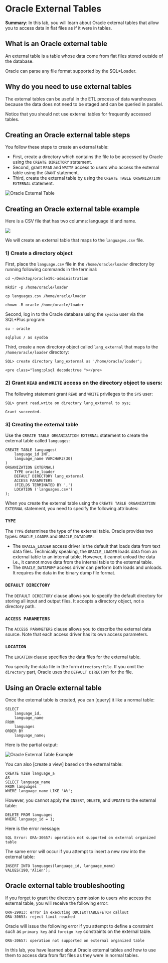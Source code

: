 # Oracle External Tables

**Summary**: In this lab, you will learn about Oracle external tables that allow you to access data in flat files as if it were in tables.

What is an Oracle external table
--------------------------------

An external table is a table whose data come from flat files stored outside of the database.

Oracle can parse any file format supported by the SQL\*Loader.

Why do you need to use external tables
--------------------------------------

The external tables can be useful in the ETL process of data warehouses because the data does not need to be staged and can be queried in parallel.

Notice that you should not use external tables for frequently accessed tables.

Creating an Oracle external table steps
---------------------------------------

You follow these steps to create an external table:

*   First, create a directory which contains the file to be accessed by Oracle using the `CREATE DIRECTORY` statement.
*   Second, grant `READ` and `WRITE` access to users who access the external table using the `GRANT` statement.
*   Third, create the external table by using the `CREATE TABLE ORGANIZATION EXTERNAL` statement.

![Oracle External Table](./images/Oracle-External-Table.png)

Creating an Oracle external table example
-----------------------------------------

Here is a CSV file that has two columns: language id and name.

![](./images/Oracle-External-Table-Data-File.png)


We will create an external table that maps to the `languages.csv` file.

### 1) Create a directory object

First, place the `language.csv` file in the `/home/oracle/loader` directory by running following commands in the terminal:

```
cd ~/Desktop/oracle19c-administration

mkdir -p /home/oracle/loader

cp languages.csv /home/oracle/loader

chowm -R oracle /home/oracle/loader
```

Second, log in to the Oracle database using the `sysdba` user via the SQL\*Plus program:

```
su - oracle

sqlplus / as sysdba
```


Third, create a new directory object called `lang_external` that maps to the `/home/oracle/loader` directory:

```
SQL> create directory lang_external as '/home/oracle/loader';   

<pre class="lang:plsql decode:true "></pre>
```


### 2) Grant `READ` and `WRITE` access on the directory object to users:

The following statement grant `READ` and `WRITE` privileges to the `SYS` user:

```
SQL> grant read,write on directory lang_external to sys;

Grant succeeded.
```


### 3) Creating the external table

Use the `CREATE TABLE ORGANIZATION EXTERNAL` statement to create the external table called `languages`:

```
CREATE TABLE languages(
    language_id INT,
    language_name VARCHAR2(30)
)
ORGANIZATION EXTERNAL(
    TYPE oracle_loader
    DEFAULT DIRECTORY lang_external
    ACCESS PARAMETERS 
    (FIELDS TERMINATED BY ',')
    LOCATION ('languages.csv')
);

```


When you create the external table using the `CREATE TABLE ORGANIZATION EXTERNAL` statement, you need to specify the following attributes:

### `TYPE`

The `TYPE` determines the type of the external table. Oracle provides two types: `ORACLE_LOADER` and `ORACLE_DATADUMP`:

*   The `ORACLE_LOADER` access driver is the default that loads data from text data files. Technically speaking, the `ORACLE_LOADER` loads data from an external table to an internal table. However, it cannot unload the data i.e., it cannot move data from the internal table to the external table.
*   The `ORACLE_DATAPUMP` access driver can perform both loads and unloads. It requires the data in the binary dump file format.

### `DEFAULT DIRECTORY`

The `DEFAULT DIRECTORY` clause allows you to specify the default directory for storing all input and output files. It accepts a directory object, not a directory path.

### `ACCESS PARAMETERS`

The `ACCESS PARAMETERS` clause allows you to describe the external data source. Note that each access driver has its own access parameters.

### `LOCATION`

The `LOCATION` clause specifies the data files for the external table.

You specify the data file in the form `directory:file`. If you omit the `directory` part, Oracle uses the `DEFAULT DIRECTORY` for the file.

Using an Oracle external table
------------------------------

Once the external table is created, you can [query] it like a normal table:

```
SELECT 
    language_id, 
    language_name 
FROM 
    languages
ORDER BY 
    language_name;

```


Here is the partial output:

![Oracle External Table Example](./images/Oracle-External-Table-Example.png)

You can also [create a view] based on the external table:

```
CREATE VIEW language_a 
AS
SELECT language_name 
FROM languages
WHERE language_name LIKE 'A%';
```


However, you cannot apply the `INSERT`, `DELETE`, and `UPDATE` to the external table:

```
DELETE FROM languages 
WHERE language_id = 1;
```


Here is the error message:

```
SQL Error: ORA-30657: operation not supported on external organized table
```


The same error will occur if you attempt to insert a new row into the external table:

```
INSERT INTO languages(language_id, language_name) 
VALUES(190,'Alien');
```


Oracle external table troubleshooting
-------------------------------------

If you forget to grant the directory permission to users who access the external table, you will receive the following error:

```
ORA-29913: error in executing ODCIEXTTABLEFETCH callout
ORA-30653: reject limit reached
```


Oracle will issue the following error if you attempt to define a constraint such as `primary key` and `foreign key` constraints on the external table.

```
ORA-30657: operation not supported on external organized table
```


In this lab, you have learned about Oracle external tables and how to use them to access data from flat files as they were in normal tables.
